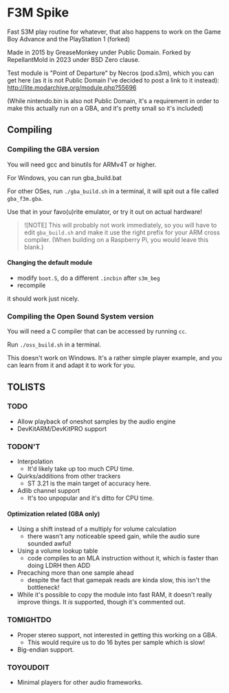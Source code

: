 # F3M Spike

Fast S3M play routine for whatever, that also happens to work on the Game Boy Advance and the PlayStation 1 (forked)

Made in 2015 by GreaseMonkey under Public Domain.
Forked by RepellantMold in 2023 under BSD Zero clause.

Test module is "Point of Departure" by Necros (pod.s3m), which you can get here (as it is not Public Domain I've decided to post a link to it instead): http://lite.modarchive.org/module.php?55696

(While nintendo.bin is also not Public Domain, it's a requirement in order to make this actually run on a GBA, and it's pretty small so it's included)

## Compiling

### Compiling the GBA version

You will need gcc and binutils for ARMv4T or higher.

For Windows, you can run gba_build.bat

For other OSes, run `./gba_build.sh` in a terminal, it will spit out a file called `gba_f3m.gba`.

Use that in your favo(u)rite emulator, or try it out on actual hardware!

> ![NOTE]
> This will probably not work immediately, so you will have to edit `gba_build.sh` and make it use the right prefix for your ARM cross compiler.
> (When building on a Raspberry Pi, you would leave this blank.)

#### Changing the default module

- modify `boot.S`, do a different `.incbin` after `s3m_beg`
- recompile

it should work just nicely.

### Compiling the Open Sound System version

You will need a C compiler that can be accessed by running `cc`.

Run `./oss_build.sh` in a terminal.

This doesn't work on Windows.
It's a rather simple player example, and you can learn from it and adapt it to work for you.

## TOLISTS

### TODO

* Allow playback of oneshot samples by the audio engine
* DevKitARM/DevKitPRO support

### TODON'T

* Interpolation
  - It'd likely take up too much CPU time.
* Quirks/additions from other trackers
  - ST 3.21 is the main target of accuracy here.
* Adlib channel support
  - It's too unpopular and it's ditto for CPU time.

#### Optimization related (GBA only)

- Using a shift instead of a multiply for volume calculation
  - there wasn't any noticeable speed gain, while the audio sure sounded awful!
- Using a volume lookup table
  - code compiles to an MLA instruction without it, which is faster than doing LDRH then ADD
- Precaching more than one sample ahead
  - despite the fact that gamepak reads are kinda slow, this isn't the bottleneck!
- While it's possible to copy the module into fast RAM, it doesn't really improve things. It *is* supported, though it's commented out.

### TOMIGHTDO

* Proper stereo support, not interested in getting this working on a GBA.
  - This would require us to do 16 bytes per sample which is slow!
* Big-endian support.

### TOYOUDOIT

* Minimal players for other audio frameworks.

